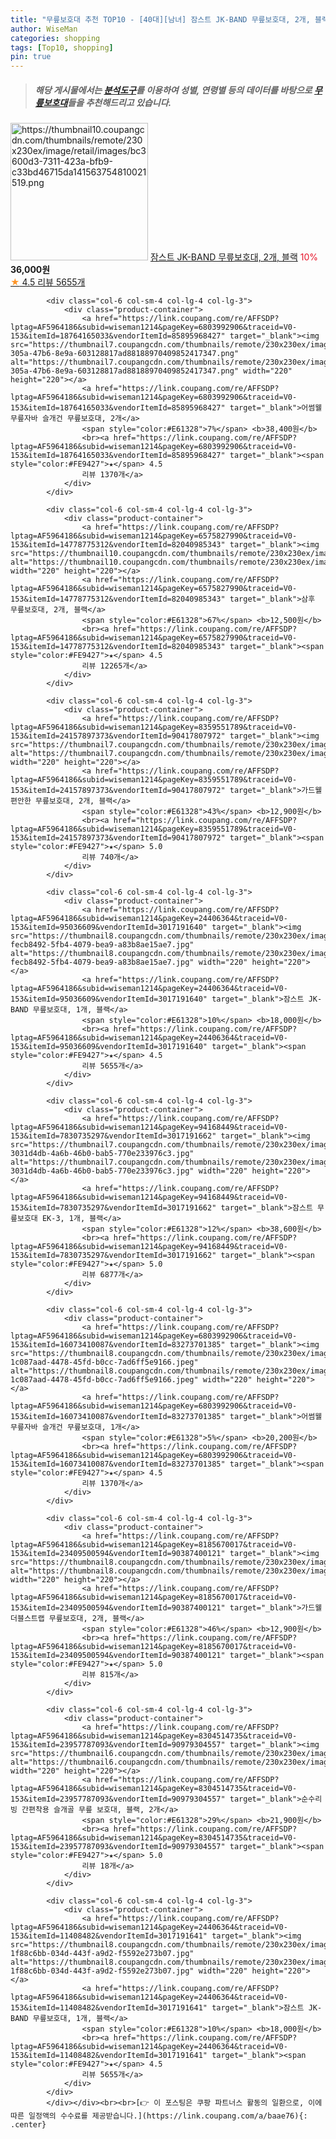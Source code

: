 ```yaml
---
title: "무릎보호대 추천 TOP10 - [40대][남녀] 잠스트 JK-BAND 무릎보호대, 2개, 블랙"
author: WiseMan
categories: shopping
tags: [Top10, shopping]
pin: true
---
```


> ##### 해당 게시물에서는 [**분석도구**](https://itemscout.io/)를 이용하여 **성별**, **연령별** 등의 데이터를 바탕으로 [**무릎보호대**](https://link.coupang.com/a/baae76)들을 추천해드리고 있습니다.
<div class="container"><div class="row">
            <div class="col-6 col-sm-4 col-lg-4 col-lg-3">
                <div class="product-container">
                    <a href="https://link.coupang.com/re/AFFSDP?lptag=AF5964186&subid=wiseman1214&pageKey=24406364&traceid=V0-153&itemId=22586461577&vendorItemId=89628193990" target="_blank"><img src="https://thumbnail10.coupangcdn.com/thumbnails/remote/230x230ex/image/retail/images/bc3600d3-7311-423a-bfb9-c33bd46715da141563754810021519.png" alt="https://thumbnail10.coupangcdn.com/thumbnails/remote/230x230ex/image/retail/images/bc3600d3-7311-423a-bfb9-c33bd46715da141563754810021519.png" width="220" height="220"></a>
                    <a href="https://link.coupang.com/re/AFFSDP?lptag=AF5964186&subid=wiseman1214&pageKey=24406364&traceid=V0-153&itemId=22586461577&vendorItemId=89628193990" target="_blank">잠스트 JK-BAND 무릎보호대, 2개, 블랙</a>
                    <span style="color:#E61328">10%</span> <b>36,000원</b>
                    <br><a href="https://link.coupang.com/re/AFFSDP?lptag=AF5964186&subid=wiseman1214&pageKey=24406364&traceid=V0-153&itemId=22586461577&vendorItemId=89628193990" target="_blank"><span style="color:#FE9427">★</span> 4.5
                    리뷰 5655개</a>
                </div>
            </div>
            
            <div class="col-6 col-sm-4 col-lg-4 col-lg-3">
                <div class="product-container">
                    <a href="https://link.coupang.com/re/AFFSDP?lptag=AF5964186&subid=wiseman1214&pageKey=6803992906&traceid=V0-153&itemId=18764165033&vendorItemId=85895968427" target="_blank"><img src="https://thumbnail7.coupangcdn.com/thumbnails/remote/230x230ex/image/retail/images/19fd5be6-305a-47b6-8e9a-603128817ad88188970409852417347.png" alt="https://thumbnail7.coupangcdn.com/thumbnails/remote/230x230ex/image/retail/images/19fd5be6-305a-47b6-8e9a-603128817ad88188970409852417347.png" width="220" height="220"></a>
                    <a href="https://link.coupang.com/re/AFFSDP?lptag=AF5964186&subid=wiseman1214&pageKey=6803992906&traceid=V0-153&itemId=18764165033&vendorItemId=85895968427" target="_blank">어썸웰 무릎자바 슬개건 무릎보호대, 2개</a>
                    <span style="color:#E61328">7%</span> <b>38,400원</b>
                    <br><a href="https://link.coupang.com/re/AFFSDP?lptag=AF5964186&subid=wiseman1214&pageKey=6803992906&traceid=V0-153&itemId=18764165033&vendorItemId=85895968427" target="_blank"><span style="color:#FE9427">★</span> 4.5
                    리뷰 1370개</a>
                </div>
            </div>
            
            <div class="col-6 col-sm-4 col-lg-4 col-lg-3">
                <div class="product-container">
                    <a href="https://link.coupang.com/re/AFFSDP?lptag=AF5964186&subid=wiseman1214&pageKey=6575827990&traceid=V0-153&itemId=14778775312&vendorItemId=82040985343" target="_blank"><img src="https://thumbnail10.coupangcdn.com/thumbnails/remote/230x230ex/image/vendor_inventory/eeba/b58ce0e4fff4a0d1caf8cb3ca49020fa8852856b98895b7b426fd97acbab.jpg" alt="https://thumbnail10.coupangcdn.com/thumbnails/remote/230x230ex/image/vendor_inventory/eeba/b58ce0e4fff4a0d1caf8cb3ca49020fa8852856b98895b7b426fd97acbab.jpg" width="220" height="220"></a>
                    <a href="https://link.coupang.com/re/AFFSDP?lptag=AF5964186&subid=wiseman1214&pageKey=6575827990&traceid=V0-153&itemId=14778775312&vendorItemId=82040985343" target="_blank">삼후 무릎보호대, 2개, 블랙</a>
                    <span style="color:#E61328">67%</span> <b>12,500원</b>
                    <br><a href="https://link.coupang.com/re/AFFSDP?lptag=AF5964186&subid=wiseman1214&pageKey=6575827990&traceid=V0-153&itemId=14778775312&vendorItemId=82040985343" target="_blank"><span style="color:#FE9427">★</span> 4.5
                    리뷰 12265개</a>
                </div>
            </div>
            
            <div class="col-6 col-sm-4 col-lg-4 col-lg-3">
                <div class="product-container">
                    <a href="https://link.coupang.com/re/AFFSDP?lptag=AF5964186&subid=wiseman1214&pageKey=8359551789&traceid=V0-153&itemId=24157897373&vendorItemId=90417807972" target="_blank"><img src="https://thumbnail7.coupangcdn.com/thumbnails/remote/230x230ex/image/vendor_inventory/7efe/22bbec6f77f632f873d066fe11e95684fb4518392bde41ec33d32ac8d6a3.jpg" alt="https://thumbnail7.coupangcdn.com/thumbnails/remote/230x230ex/image/vendor_inventory/7efe/22bbec6f77f632f873d066fe11e95684fb4518392bde41ec33d32ac8d6a3.jpg" width="220" height="220"></a>
                    <a href="https://link.coupang.com/re/AFFSDP?lptag=AF5964186&subid=wiseman1214&pageKey=8359551789&traceid=V0-153&itemId=24157897373&vendorItemId=90417807972" target="_blank">가드웰 편안한 무릎보호대, 2개, 블랙</a>
                    <span style="color:#E61328">43%</span> <b>12,900원</b>
                    <br><a href="https://link.coupang.com/re/AFFSDP?lptag=AF5964186&subid=wiseman1214&pageKey=8359551789&traceid=V0-153&itemId=24157897373&vendorItemId=90417807972" target="_blank"><span style="color:#FE9427">★</span> 5.0
                    리뷰 740개</a>
                </div>
            </div>
            
            <div class="col-6 col-sm-4 col-lg-4 col-lg-3">
                <div class="product-container">
                    <a href="https://link.coupang.com/re/AFFSDP?lptag=AF5964186&subid=wiseman1214&pageKey=24406364&traceid=V0-153&itemId=95036609&vendorItemId=3017191640" target="_blank"><img src="https://thumbnail8.coupangcdn.com/thumbnails/remote/230x230ex/image/retail/images/2589123203794972-fecb8492-5fb4-4079-bea9-a83b8ae15ae7.jpg" alt="https://thumbnail8.coupangcdn.com/thumbnails/remote/230x230ex/image/retail/images/2589123203794972-fecb8492-5fb4-4079-bea9-a83b8ae15ae7.jpg" width="220" height="220"></a>
                    <a href="https://link.coupang.com/re/AFFSDP?lptag=AF5964186&subid=wiseman1214&pageKey=24406364&traceid=V0-153&itemId=95036609&vendorItemId=3017191640" target="_blank">잠스트 JK-BAND 무릎보호대, 1개, 블랙</a>
                    <span style="color:#E61328">10%</span> <b>18,000원</b>
                    <br><a href="https://link.coupang.com/re/AFFSDP?lptag=AF5964186&subid=wiseman1214&pageKey=24406364&traceid=V0-153&itemId=95036609&vendorItemId=3017191640" target="_blank"><span style="color:#FE9427">★</span> 4.5
                    리뷰 5655개</a>
                </div>
            </div>
            
            <div class="col-6 col-sm-4 col-lg-4 col-lg-3">
                <div class="product-container">
                    <a href="https://link.coupang.com/re/AFFSDP?lptag=AF5964186&subid=wiseman1214&pageKey=94168449&traceid=V0-153&itemId=7830735297&vendorItemId=3017191662" target="_blank"><img src="https://thumbnail7.coupangcdn.com/thumbnails/remote/230x230ex/image/retail/images/424135356168562-3031d4db-4a6b-46b0-bab5-770e233976c3.jpg" alt="https://thumbnail7.coupangcdn.com/thumbnails/remote/230x230ex/image/retail/images/424135356168562-3031d4db-4a6b-46b0-bab5-770e233976c3.jpg" width="220" height="220"></a>
                    <a href="https://link.coupang.com/re/AFFSDP?lptag=AF5964186&subid=wiseman1214&pageKey=94168449&traceid=V0-153&itemId=7830735297&vendorItemId=3017191662" target="_blank">잠스트 무릎보호대 EK-3, 1개, 블랙</a>
                    <span style="color:#E61328">12%</span> <b>38,600원</b>
                    <br><a href="https://link.coupang.com/re/AFFSDP?lptag=AF5964186&subid=wiseman1214&pageKey=94168449&traceid=V0-153&itemId=7830735297&vendorItemId=3017191662" target="_blank"><span style="color:#FE9427">★</span> 5.0
                    리뷰 6877개</a>
                </div>
            </div>
            
            <div class="col-6 col-sm-4 col-lg-4 col-lg-3">
                <div class="product-container">
                    <a href="https://link.coupang.com/re/AFFSDP?lptag=AF5964186&subid=wiseman1214&pageKey=6803992906&traceid=V0-153&itemId=16073410087&vendorItemId=83273701385" target="_blank"><img src="https://thumbnail8.coupangcdn.com/thumbnails/remote/230x230ex/image/retail/images/704323825369326-1c087aad-4478-45fd-b0cc-7ad6ff5e9166.jpeg" alt="https://thumbnail8.coupangcdn.com/thumbnails/remote/230x230ex/image/retail/images/704323825369326-1c087aad-4478-45fd-b0cc-7ad6ff5e9166.jpeg" width="220" height="220"></a>
                    <a href="https://link.coupang.com/re/AFFSDP?lptag=AF5964186&subid=wiseman1214&pageKey=6803992906&traceid=V0-153&itemId=16073410087&vendorItemId=83273701385" target="_blank">어썸웰 무릎자바 슬개건 무릎보호대, 1개</a>
                    <span style="color:#E61328">5%</span> <b>20,200원</b>
                    <br><a href="https://link.coupang.com/re/AFFSDP?lptag=AF5964186&subid=wiseman1214&pageKey=6803992906&traceid=V0-153&itemId=16073410087&vendorItemId=83273701385" target="_blank"><span style="color:#FE9427">★</span> 4.5
                    리뷰 1370개</a>
                </div>
            </div>
            
            <div class="col-6 col-sm-4 col-lg-4 col-lg-3">
                <div class="product-container">
                    <a href="https://link.coupang.com/re/AFFSDP?lptag=AF5964186&subid=wiseman1214&pageKey=8185670017&traceid=V0-153&itemId=23409500594&vendorItemId=90387400121" target="_blank"><img src="https://thumbnail8.coupangcdn.com/thumbnails/remote/230x230ex/image/vendor_inventory/ca71/c53493ae2ffddb9795a94cc56643823169b7caf106e6174071bf011b7b24.jpg" alt="https://thumbnail8.coupangcdn.com/thumbnails/remote/230x230ex/image/vendor_inventory/ca71/c53493ae2ffddb9795a94cc56643823169b7caf106e6174071bf011b7b24.jpg" width="220" height="220"></a>
                    <a href="https://link.coupang.com/re/AFFSDP?lptag=AF5964186&subid=wiseman1214&pageKey=8185670017&traceid=V0-153&itemId=23409500594&vendorItemId=90387400121" target="_blank">가드웰 더블스트랩 무릎보호대, 2개, 블랙</a>
                    <span style="color:#E61328">46%</span> <b>12,900원</b>
                    <br><a href="https://link.coupang.com/re/AFFSDP?lptag=AF5964186&subid=wiseman1214&pageKey=8185670017&traceid=V0-153&itemId=23409500594&vendorItemId=90387400121" target="_blank"><span style="color:#FE9427">★</span> 5.0
                    리뷰 815개</a>
                </div>
            </div>
            
            <div class="col-6 col-sm-4 col-lg-4 col-lg-3">
                <div class="product-container">
                    <a href="https://link.coupang.com/re/AFFSDP?lptag=AF5964186&subid=wiseman1214&pageKey=8304514735&traceid=V0-153&itemId=23957787093&vendorItemId=90979304557" target="_blank"><img src="https://thumbnail6.coupangcdn.com/thumbnails/remote/230x230ex/image/vendor_inventory/ffb6/77009caebd19318cd2695fdcefdb18ac6b66d3d9dd6dcdd7d4c68791bf51.png" alt="https://thumbnail6.coupangcdn.com/thumbnails/remote/230x230ex/image/vendor_inventory/ffb6/77009caebd19318cd2695fdcefdb18ac6b66d3d9dd6dcdd7d4c68791bf51.png" width="220" height="220"></a>
                    <a href="https://link.coupang.com/re/AFFSDP?lptag=AF5964186&subid=wiseman1214&pageKey=8304514735&traceid=V0-153&itemId=23957787093&vendorItemId=90979304557" target="_blank">순수리빙 간편착용 슬개골 무릎 보호대, 블랙, 2개</a>
                    <span style="color:#E61328">29%</span> <b>21,900원</b>
                    <br><a href="https://link.coupang.com/re/AFFSDP?lptag=AF5964186&subid=wiseman1214&pageKey=8304514735&traceid=V0-153&itemId=23957787093&vendorItemId=90979304557" target="_blank"><span style="color:#FE9427">★</span> 5.0
                    리뷰 18개</a>
                </div>
            </div>
            
            <div class="col-6 col-sm-4 col-lg-4 col-lg-3">
                <div class="product-container">
                    <a href="https://link.coupang.com/re/AFFSDP?lptag=AF5964186&subid=wiseman1214&pageKey=24406364&traceid=V0-153&itemId=11408482&vendorItemId=3017191641" target="_blank"><img src="https://thumbnail8.coupangcdn.com/thumbnails/remote/230x230ex/image/retail/images/2589135503929379-1f88c6bb-034d-443f-a9d2-f5592e273b07.jpg" alt="https://thumbnail8.coupangcdn.com/thumbnails/remote/230x230ex/image/retail/images/2589135503929379-1f88c6bb-034d-443f-a9d2-f5592e273b07.jpg" width="220" height="220"></a>
                    <a href="https://link.coupang.com/re/AFFSDP?lptag=AF5964186&subid=wiseman1214&pageKey=24406364&traceid=V0-153&itemId=11408482&vendorItemId=3017191641" target="_blank">잠스트 JK-BAND 무릎보호대, 1개, 블랙</a>
                    <span style="color:#E61328">10%</span> <b>18,000원</b>
                    <br><a href="https://link.coupang.com/re/AFFSDP?lptag=AF5964186&subid=wiseman1214&pageKey=24406364&traceid=V0-153&itemId=11408482&vendorItemId=3017191641" target="_blank"><span style="color:#FE9427">★</span> 4.5
                    리뷰 5655개</a>
                </div>
            </div>
            </div></div><br><br>[👉 이 포스팅은 쿠팡 파트너스 활동의 일환으로, 이에 따른 일정액의 수수료를 제공받습니다.](https://link.coupang.com/a/baae76){: .center}